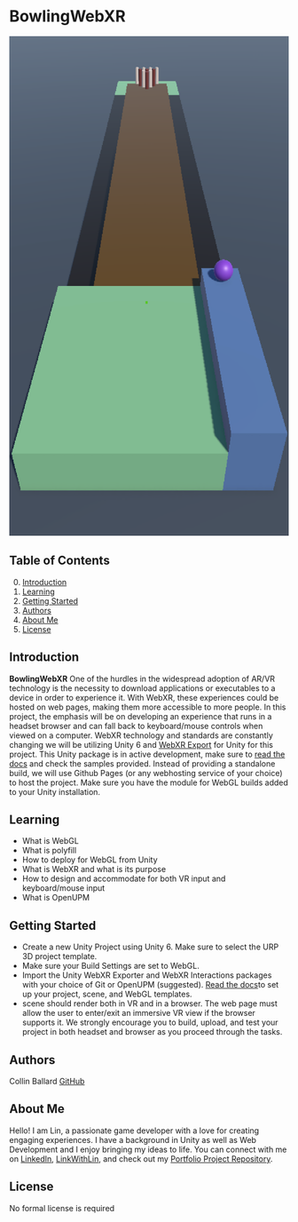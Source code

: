 # BowlingWebXR

<img src="images/forReadMe.png" alt="My Image" height="900" width="900"/>

## Table of Contents

0. [Introduction](#introduction)
1. [Learning](#learning)
2. [Getting Started](#getting-started)
3. [Authors](#authors)
4. [About Me](#about-me)
5. [License](#license)

## Introduction

**BowlingWebXR** One of the hurdles in the widespread adoption of AR/VR technology is the necessity to download applications or executables to a device in order to experience it. With WebXR, these experiences could be hosted on web pages, making them more accessible to more people. In this project, the emphasis will be on developing an experience that runs in a headset browser and can fall back to keyboard/mouse controls when viewed on a computer. WebXR technology and standards are constantly changing we will be utilizing Unity 6 and [WebXR Export](https://openupm.com/packages/com.de-panther.webxr/) for Unity for this project. This Unity package is in active development, make sure to [read the docs](https://github.com/De-Panther/unity-webxr-export/tree/master/Documentation) and check the samples provided. Instead of providing a standalone build, we will use Github Pages (or any webhosting service of your choice) to host the project. Make sure you have the module for WebGL builds added to your Unity installation.

## Learning

- What is WebGL
- What is polyfill
- How to deploy for WebGL from Unity
- What is WebXR and what is its purpose
- How to design and accommodate for both VR input and keyboard/mouse input
- What is OpenUPM

## Getting Started

- Create a new Unity Project using Unity 6. Make sure to select the URP 3D project template.
- Make sure your Build Settings are set to WebGL.
- Import the Unity WebXR Exporter and WebXR Interactions packages with your choice of Git or OpenUPM (suggested). [Read the docs](https://immersiveweb.dev/#unity)to set up your project, scene, and WebGL templates.
- scene should render both in VR and in a browser. The web page must allow the user to enter/exit an immersive VR view if the browser supports it. We strongly encourage you to build, upload, and test your project in both headset and browser as you proceed through the tasks.

## Authors

Collin Ballard [GitHub](https://github.com/Collinb190)

## About Me

Hello! I am Lin, a passionate game developer with a love for creating engaging experiences. I have a background in Unity as well as
Web Development and I enjoy bringing my ideas to life. You can connect with me on [LinkedIn](https://www.linkedin.com/in/collin-ballard), 
[LinkWithLin](https://www.linkwithlin.com/), and check out my [Portfolio Project Repository](https://github.com/Collinb190).

## License

No formal license is required
